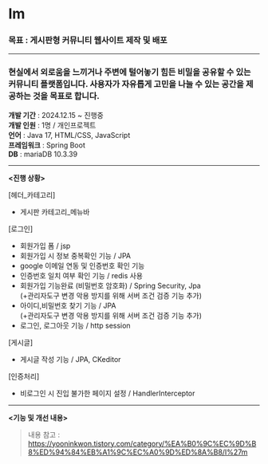 # Im

### 목표 : 게시판형 커뮤니티 웹사이트 제작 및 배포     

---
### 현실에서 외로움을 느끼거나 주변에 털어놓기 힘든 비밀을 공유할 수 있는 커뮤니티 플랫폼입니다. 사용자가 자유롭게 고민을 나눌 수 있는 공간을 제공하는 것을 목표로 합니다.      
****개발 기간**** : 2024.12.15 ~ 진행중   
****개발 인원**** : 1명 / 개인프로젝트    
****언어**** : Java 17, HTML/CSS, JavaScript     
****프레임워크**** : Spring Boot      
****DB**** : mariaDB 10.3.39    

---

**<진행 상황>**

[헤더_카테고리]
+ 게시판 카테고리_메뉴바    

[로그인]
+ 회원가입 폼 / jsp     
+ 회원가입 시 정보 중복확인 기능 / JPA 
+ google 이메일 연동 및 인증번호 확인 기능     
+ 인증번호 일치 여부 확인 기능 / redis 사용     
+ 회원가입 기능완료 (비밀번호 암호화) / Spring Security, Jpa     
(+관리자도구 변경 악용 방지를 위해 서버 조건 검증 기능 추가)     
+ 아이디,비밀번호 찾기 기능 / JPA     
(+관리자도구 변경 악용 방지를 위해 서버 조건 검증 기능 추가)    
+ 로그인, 로그아웃 기능 / http session   
   
[게시글]  
+ 게시글 작성 기능 / JPA, CKeditor
     
[인증처리]    
+ 비로그인 시 진입 불가한 페이지 설정 / HandlerInterceptor




---

**<기능 및 개선 내용>**
> 내용 참고 : https://yooninkwon.tistory.com/category/%EA%B0%9C%EC%9D%B8%ED%94%84%EB%A1%9C%EC%A0%9D%ED%8A%B8/I%27m

 

 

